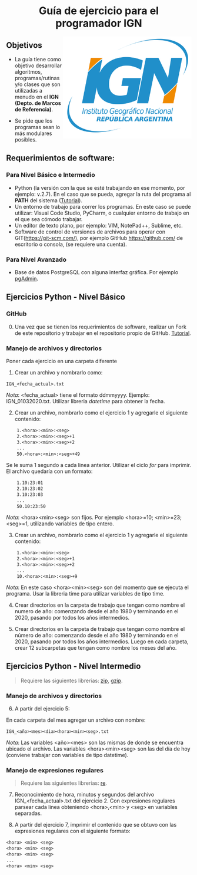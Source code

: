 <h1 align="center">
Guía de ejercicio para el programador IGN 
</h1>

<p> 
<img src="images/IGN_Argentina.png" align="right" width="350">
</p>

## Objetivos

* La guía tiene como objetivo desarrollar algoritmos, programas/rutinas y/o clases que son utilizadas a menudo en el **IGN (Depto. de Marcos de Referencia)**.

* Se pide que los programas sean lo más modulares posibles.

## Requerimientos de software:

### Para Nivel Básico e Intermedio
* Python (la versión con la que se esté trabajando en ese momento, por ejemplo: v.2.7). En el caso que se pueda, agregar la ruta del programa al **PATH** del sistema ([Tutorial](https://answers.microsoft.com/es-es/windows/forum/all/windows-10-variables-de-entorno-windows-10-version/703ea5fa-1db4-46da-8ff7-6261140bf58b)). 
* Un entorno de trabajo para correr los programas. En este caso se puede utilizar: Visual Code Studio, PyCharm, o cualquier entorno de trabajo en el que sea cómodo trabajar.
* Un editor de texto plano, por ejemplo: VIM, NotePad++, Sublime, etc.
* Software de control de versiones de archivos para operar con GIT(https://git-scm.com/), por ejemplo GitHub https://github.com/ de escritorio o consola, (se requiere una cuenta).

### Para Nivel Avanzado

* Base de datos PostgreSQL con alguna interfaz gráfica. Por ejemplo [pgAdmin](https://www.pgadmin.org/).

## Ejercicios Python - Nivel Básico

### GitHub

0. Una vez que se tienen los requerimientos de software, realizar un Fork de este repositorio y trabajar en el repositorio propio de GitHub. [Tutorial](https://www.youtube.com/watch?v=9YUaf-uxuRM).

### Manejo de archivos y directorios
Poner cada ejercicio en una carpeta diferente

1. Crear un archivo y nombrarlo como: 
```
IGN_<fecha_actual>.txt
```

*Nota*: \<fecha_actual> tiene el formato ddmmyyyy. Ejemplo: IGN_01032020.txt. Utilizar libreria *datetime* para obtener la fecha. 

2. Crear un archivo, nombrarlo como el ejercicio 1 y agregarle el siguiente contenido:

```
	1.<hora>:<min>:<seg>
	2.<hora>:<min>:<seg>+1
	3.<hora>:<min>:<seg>+2
	...
	50.<hora>:<min>:<seg>+49
```

Se le suma 1 segundo a cada linea anterior. Utilizar el ciclo *for* para imprimir.
El archivo quedaría con un formato:
```
	1.10:23:01
	2.10:23:02
	3.10:23:03
	...
	50.10:23:50
```
*Nota*: \<hora>\<min>\<seg> son fijos. Por ejemplo \<hora>=10; \<min>=23; \<seg>=1, utilizando variables de tipo entero. 

3. Crear un archivo, nombrarlo como el ejercicio 1 y agregarle el siguiente contenido:

```
	1.<hora>:<min>:<seg>
	2.<hora>:<min>:<seg>+1
	3.<hora>:<min>:<seg>+2
	...
	10.<hora>:<min>:<seg>+9
```
*Nota*: En este caso \<hora>\<min>\<seg> son del momento que se ejecuta el programa. Usar la libreria time para utilizar variables de tipo time.

4. Crear directorios en la carpeta de trabajo que tengan como nombre el numero de año: comenzando desde el año 1980 y terminando en el 2020, pasando por todos los años intermedios.

5. Crear directorios en la carpeta de trabajo que tengan como nombre el número de año: comenzando desde el año 1980 y terminando en el 2020, pasando por todos los años intermedios. Luego en cada carpeta, crear 12 subcarpetas que tengan como nombre los meses del año.


## Ejercicios Python - Nivel Intermedio
> Requiere las siguientes librerias: [zip](https://docs.python.org/2.7/library/zipfile.html), [gzip](https://docs.python.org/2/library/gzip.html).
### Manejo de archivos y directorios

6. A partir del ejercicio 5:

En cada carpeta del mes agregar un archivo con nombre:
```
IGN_<año><mes><dia><hora><min><seg>.txt
```
*Nota*: Las variables \<año>\<mes> son las mismas de donde se encuentra ubicado el archivo. Las variables \<hora>\<min>\<seg> son las del día de hoy (conviene trabajar con variables de tipo datetime).


### Manejo de expresiones regulares
> Requiere las siguientes librerias: [re](https://docs.python.org/2/library/re.html).

7. Reconocimiento de hora, minutos y segundos del archivo IGN_\<fecha_actual>.txt del ejercicio 2. Con expresiones regulares parsear cada linea obteniendo \<hora>,\<min> y \<seg> en variables separadas.

8. A partir del ejercicio 7, imprimir el contenido que se obtuvo con las expresiones regulares con el siguiente formato:

```
<hora> <min> <seg>
<hora> <min> <seg>
<hora> <min> <seg>
...
<hora> <min> <seg>
```
